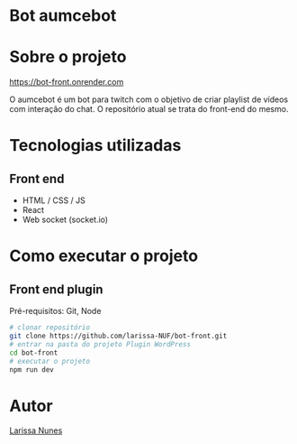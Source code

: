 # Bot aumcebot
# Sobre o projeto

https://bot-front.onrender.com

O aumcebot é um bot para twitch com o objetivo de criar playlist de vídeos com interação do chat. O repositório atual se trata do front-end do mesmo.

# Tecnologias utilizadas
## Front end
- HTML / CSS / JS
- React
- Web socket (socket.io)

# Como executar o projeto
## Front end plugin
Pré-requisitos: Git, Node

```bash
# clonar repositório
git clone https://github.com/larissa-NUF/bot-front.git
# entrar na pasta do projeto Plugin WordPress
cd bot-front
# executar o projeto
npm run dev
```

# Autor

[Larissa Nunes]([https://tecnologiaunica.com.br](https://github.com/larissa-NUF)https://github.com/larissa-NUF)
